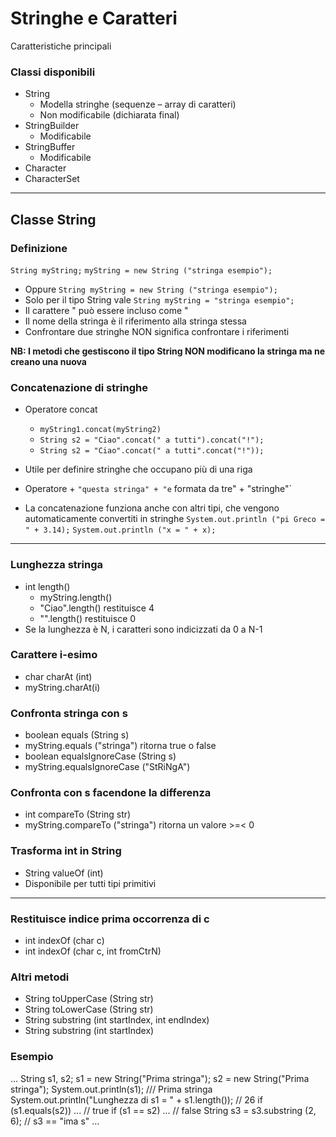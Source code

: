 
# Stringhe e Caratteri
Caratteristiche principali

### Classi disponibili
* String
  * Modella stringhe (sequenze – array di caratteri)
  * Non modificabile (dichiarata final)
* StringBuilder
  * Modificabile
* StringBuffer
  * Modificabile
* Character
* CharacterSet

---


## Classe String

### Definizione
`String myString;`
`myString = new String ("stringa esempio");`
* Oppure
`String myString = new String ("stringa esempio");`
* Solo per il tipo String vale
`String myString = "stringa esempio";`
* Il carattere " può essere incluso come \"
* Il nome della stringa è il riferimento alla
stringa stessa
* Confrontare due stringhe NON significa
confrontare i riferimenti

**NB: I metodi che gestiscono il tipo String NON modificano la stringa ma ne creano una nuova**

### Concatenazione di stringhe
* Operatore concat
  * `myString1.concat(myString2)`
  * `String s2 = "Ciao".concat(" a tutti").concat("!");`
  * `String s2 = "Ciao".concat(" a tutti".concat("!"));`
* Utile per definire stringhe che occupano più di una riga

* Operatore +
`"questa stringa" + "e` formata da tre" + "stringhe"`
* La concatenazione funziona anche con altri tipi, che vengono automaticamente convertiti in stringhe 
`System.out.println ("pi Greco = " + 3.14);`
`System.out.println ("x = " + x);`

---


### Lunghezza stringa
* int length()
  * myString.length()
  * "Ciao".length() restituisce 4
  * "".length() restituisce 0
* Se la lunghezza è N, i caratteri sono indicizzati da 0 a N-1

### Carattere i-esimo
* char charAt (int)
* myString.charAt(i)

### Confronta stringa con s
* boolean equals (String s)
 * myString.equals ("stringa") ritorna true o false
* boolean equalsIgnoreCase (String s)
* myString.equalsIgnoreCase ("StRiNgA")

### Confronta con s facendone la differenza
* int compareTo (String str)
* myString.compareTo ("stringa") ritorna un valore >=< 0

### Trasforma int in String
* String valueOf (int)
* Disponibile per tutti tipi primitivi

---


### Restituisce indice prima occorrenza di c
* int indexOf (char c)
* int indexOf (char c, int fromCtrN)

### Altri metodi
* String toUpperCase (String str)
* String toLowerCase (String str)
* String substring (int startIndex, int endIndex)
* String substring (int startIndex)

### Esempio
...
String s1, s2;
s1 = new String("Prima stringa");
s2 = new String("Prima stringa");
System.out.println(s1);
/// Prima stringa
System.out.println("Lunghezza di s1 = " +
s1.length());
// 26
if (s1.equals(s2)) ...
// true
if (s1 == s2) ...
// false
String s3 = s3.substring (2, 6);
// s3 == "ima s"
...
